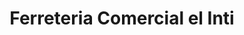 ---
title: "Ferreteria Comercial el Inti"
url: /zamora/ferreteria-comercial-el-inti/
shop: hardware
---